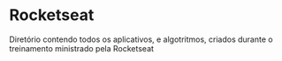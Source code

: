 # Rocketseat
Diretório contendo todos os aplicativos, e algotritmos, criados durante o treinamento ministrado pela Rocketseat

